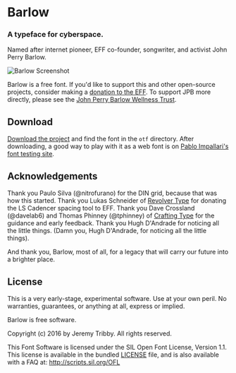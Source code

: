 # Barlow
### A typeface for cyberspace.

Named after internet pioneer, EFF co-founder, songwriter, and activist John Perry Barlow.

![Barlow Screenshot](https://raw.githubusercontent.com/jpt/barlow/master/Screenshot.png)

Barlow is a free font. If you'd like to support this and other open-source projects, consider making a [donation to the EFF](https://supporters.eff.org/donate). To support JPB more directly, please see the [John Perry Barlow Wellness Trust](https://www.johnperrybarlow-wellnesstrust.com/).

## Download

[Download the project](https://github.com/jpt/barlow/archive/master.zip) and find the font in the `otf` directory. After downloading, a good way to play with it as a web font is on [Pablo Impallari's font testing site](http://www.impallari.com/testing/).

## Acknowledgements

Thank you Paulo Silva (@nitrofurano) for the DIN grid, because that was how this started. Thank you Lukas Schneider of [Revolver Type](http://revolvertype.com/tools/cadencer.html) for donating the LS Cadencer spacing tool to EFF. Thank you Dave Crossland (@davelab6) and Thomas Phinney (@tphinney) of [Crafting Type](http://craftingtype.com) for the guidance and early feedback. Thank you Hugh D'Andrade for noticing all the little things. (Damn you, Hugh D'Andrade, for noticing all the little things).

And thank you, Barlow, most of all, for a legacy that will carry our future into a brighter place. 

## License
This is a very early-stage, experimental software. Use at your own peril. No warranties, guarantees, or anything at all, express or implied.

Barlow is free software.

Copyright (c) 2016 by Jeremy Tribby. All rights reserved.

This Font Software is licensed under the SIL Open Font License, Version 1.1. This license is available in the bundled [LICENSE](https://github.com/jpt/barlow/blob/master/LICENSE.md) file, and is also available with a FAQ at: http://scripts.sil.org/OFL
